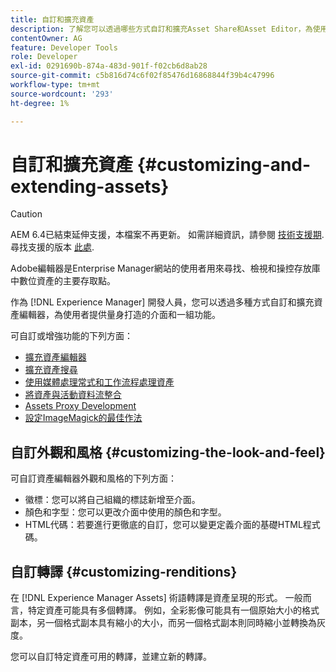 ```yaml
---
title: 自訂和擴充資產
description: 了解您可以透過哪些方式自訂和擴充Asset Share和Asset Editor，為使用者提供量身打造的介面和功能集。
contentOwner: AG
feature: Developer Tools
role: Developer
exl-id: 0291690b-874a-483d-901f-f02cb6d8ab28
source-git-commit: c5b816d74c6f02f85476d16868844f39b4c47996
workflow-type: tm+mt
source-wordcount: '293'
ht-degree: 1%

---
```


# 自訂和擴充資產 {#customizing-and-extending-assets}

>[!CAUTION]
>
>AEM 6.4已結束延伸支援，本檔案不再更新。 如需詳細資訊，請參閱 [技術支援期](https://helpx.adobe.com//tw/support/programs/eol-matrix.html). 尋找支援的版本 [此處](https://experienceleague.adobe.com/docs/).

Adobe編輯器是Enterprise Manager網站的使用者用來尋找、檢視和操控存放庫中數位資產的主要存取點。

作為 [!DNL Experience Manager] 開發人員，您可以透過多種方式自訂和擴充資產編輯器，為使用者提供量身打造的介面和一組功能。

可自訂或增強功能的下列方面：

* [擴充資產編輯器](asseteditorx.md)
* [擴充資產搜尋](searchx.md)
* [使用媒體處理常式和工作流程處理資產](media-handlers.md)
* [將資產與活動資料流整合](extending-activity-stream.md)
* [Assets Proxy Development](proxy.md)
* [設定ImageMagick的最佳作法](best-practices-for-imagemagick.md)

## 自訂外觀和風格 {#customizing-the-look-and-feel}

可自訂資產編輯器外觀和風格的下列方面：

* 徽標：您可以將自己組織的標誌新增至介面。
* 顏色和字型：您可以更改介面中使用的顏色和字型。
* HTML代碼：若要進行更徹底的自訂，您可以變更定義介面的基礎HTML程式碼。

## 自訂轉譯 {#customizing-renditions}

在 [!DNL Experience Manager Assets] 術語轉譯是資產呈現的形式。 一般而言，特定資產可能具有多個轉譯。 例如，全彩影像可能具有一個原始大小的格式副本，另一個格式副本具有縮小的大小，而另一個格式副本則同時縮小並轉換為灰度。

您可以自訂特定資產可用的轉譯，並建立新的轉譯。
